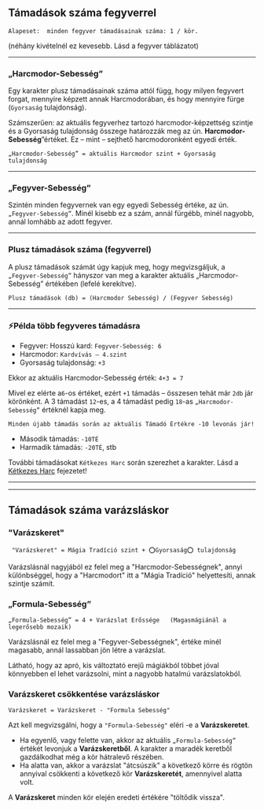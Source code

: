 ## Támadások száma fegyverrel

```
Alapeset:  minden fegyver támadásainak száma: 1 / kör.
```
(néhány kivételnél ez kevesebb. Lásd a fegyver táblázatot)

---
### „Harcmodor-Sebesség”

Egy karakter plusz támadásainak száma attól függ, hogy milyen fegyvert forgat, mennyire képzett annak Harcmodorában, és hogy mennyire fürge (`Gyorsaság` tulajdonság).

Számszerűen: az aktuális fegyverhez tartozó harcmodor-képzettség szintje és a Gyorsaság tulajdonság összege határozzák meg az ún. **Harcmodor-Sebesség**”értéket. Ez – mint – sejthető harcmodoronként egyedi érték.

```
„Harcmodor-Sebesség” = aktuális Harcmodor szint + Gyorsaság tulajdonság
```

---
### „Fegyver-Sebesség”

Szintén minden fegyvernek van egy egyedi Sebesség értéke, az ún. `„Fegyver-Sebesség”`. Minél kisebb ez a szám, annál fürgébb, minél nagyobb, annál lomhább az adott fegyver.

---
### Plusz támadások száma (fegyverrel)

A plusz támadások számát úgy kapjuk meg, hogy megvizsgáljuk, a `„Fegyver-Sebesség”` hányszor van meg a karakter aktuális „Harcmodor-Sebesség” értékében (lefelé kerekítve).

```
Plusz támadások (db) = (Harcmodor Sebesség) / (Fegyver Sebesség)
```

---
### ⚡Példa több fegyveres támadásra

- Fegyver: Hosszú kard: `Fegyver-Sebesség: 6`
- Harcmodor: `Kardvívás – 4.szint`
- Gyorsaság tulajdonság: `+3`

Ekkor az aktuális Harcmodor-Sebesség érték:  `4+3 = 7`

Mivel ez elérte a`6`-os értéket, ezért `+1` támadás – összesen tehát már `2db` jár körönként. A 3 támadást `12`-es, a 4 támadást pedig `18`-as `„Harcmodor-Sebesség”` értéknél kapja meg.

```
Minden újabb támadás során az aktuális Támadó Értékre -10 levonás jár!
```

- Második támadás: `-10TÉ`
- Harmadik támadás: `-20TÉ`, stb

További támadásokat `Kétkezes Harc` során szerezhet a karakter. Lásd a [Kétkezes Harc](065_04_ketkezes_harc.md) fejezetet!

---
---
## Támadások száma varázsláskor

### "Varázskeret"
```
 "Varázskeret" = Mágia Tradíció szint + ⭕Gyorsaság⭕ tulajdonság
```

Varázslásnál nagyjából ez felel meg a "Harcmodor-Sebességnek", annyi különbséggel, hogy a "Harcmodort" itt a "Mágia Tradíció" helyettesíti, annak szintje számít.


### „Formula-Sebesség”
```
„Formula-Sebesség” = 4 + Varázslat Erőssége   (Magasmágiánál a legerősebb mozaik)
```

Varázslásnál ez felel meg a "Fegyver-Sebességnek", értéke minél magasabb, annál lassabban jön létre a varázslat.

Látható, hogy az apró, kis változtató erejű mágiákból többet jóval könnyebben el lehet varázsolni, mint a nagyobb hatalmú varázslatokból.


### Varázskeret csökkentése varázsláskor
```
Varázskeret = Varázskeret - "Formula Sebesség"
```

Azt kell megvizsgálni, hogy a `"Formula-Sebesség"` eléri -e a **Varázskeretet**.
- Ha egyenlő, vagy felette van, akkor az aktuális  `„Formula-Sebesség”` értékét levonjuk a **Varázskeretből**. A karakter a maradék keretből gazdálkodhat még a kör hátralevő részében.
- Ha alatta van, akkor a varázslat "átcsúszik" a következő körre és rögtön annyival csökkenti a következő kör **Varázskeretét**, amennyivel alatta volt.

A **Varázskeret** minden kör elején eredeti értékére "töltődik vissza".

